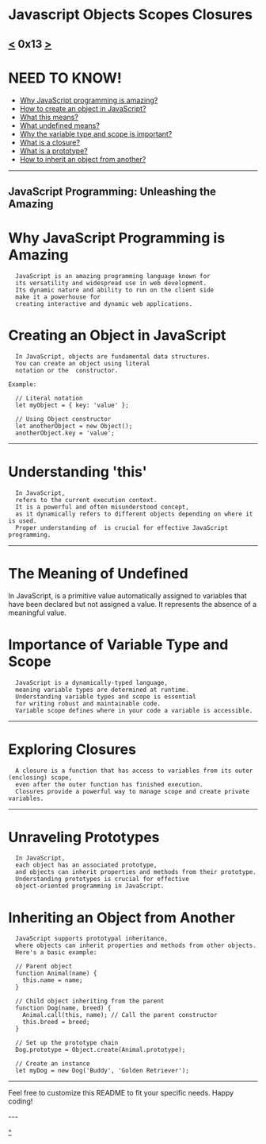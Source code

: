 # Javascript Objects Scopes Closures
[<](https://github.com/TheeKingZa/alx-higher_level_programming/tree/master/0x12-javascript-warm_up/README.md) 0x13 [>](https://github.com/TheeKingZa/alx-higher_level_programming/blob/master/0x14-javascript-web_scraping/README.md)
---

# NEED TO KNOW!
* [Why JavaScript programming is amazing?](#why-javascript-programming-is-amazing)
* [How to create an object in JavaScript?](#creating-an-object-in-javascript)
* [What this means?](#Understanding-this)
* [What undefined means?](#the-meaning-of-undefined)
* [Why the variable type and scope is important?](#importance-of-variable-type-and-scope)
* [What is a closure?](#exploring-closures)
* [What is a prototype?](#unraveling-prototypes)
* [How to inherit an object from another?](#inheriting-an-object-from-another)
---------------------------------------------

JavaScript Programming: Unleashing the Amazing
--------
# Why JavaScript Programming is Amazing
```
  JavaScript is an amazing programming language known for
  its versatility and widespread use in web development.
  Its dynamic nature and ability to run on the client side
  make it a powerhouse for
  creating interactive and dynamic web applications.
```
# Creating an Object in JavaScript
```
  In JavaScript, objects are fundamental data structures.
  You can create an object using literal
  notation or the  constructor.

Example:

  // Literal notation
  let myObject = { key: 'value' };

  // Using Object constructor
  let anotherObject = new Object();
  anotherObject.key = 'value';
```
---

# Understanding 'this'
```
  In JavaScript,
  refers to the current execution context.
  It is a powerful and often misunderstood concept,
  as it dynamically refers to different objects depending on where it is used.
  Proper understanding of  is crucial for effective JavaScript programming.
```
---
# The Meaning of Undefined

In JavaScript,  is a primitive value automatically assigned to variables that have been declared but not assigned a value. It represents the absence of a meaningful value.

# Importance of Variable Type and Scope
```
  JavaScript is a dynamically-typed language,
  meaning variable types are determined at runtime.
  Understanding variable types and scope is essential
  for writing robust and maintainable code.
  Variable scope defines where in your code a variable is accessible.
```

---
# Exploring Closures

```
  A closure is a function that has access to variables from its outer (enclosing) scope,
  even after the outer function has finished execution.
  Closures provide a powerful way to manage scope and create private variables.
```

---
# Unraveling Prototypes
```
  In JavaScript,
  each object has an associated prototype,
  and objects can inherit properties and methods from their prototype.
  Understanding prototypes is crucial for effective
  object-oriented programming in JavaScript.
```
# Inheriting an Object from Another
```
  JavaScript supports prototypal inheritance,
  where objects can inherit properties and methods from other objects.
  Here's a basic example:

  // Parent object
  function Animal(name) {
    this.name = name;
  }

  // Child object inheriting from the parent
  function Dog(name, breed) {
    Animal.call(this, name); // Call the parent constructor
    this.breed = breed;
  }

  // Set up the prototype chain
  Dog.prototype = Object.create(Animal.prototype);

  // Create an instance
  let myDog = new Dog('Buddy', 'Golden Retriever');
```

---
<div>
  <p>Feel free to customize this README to fit your specific needs. Happy coding!</p>
</div>
---

[^](#need-to-know)
